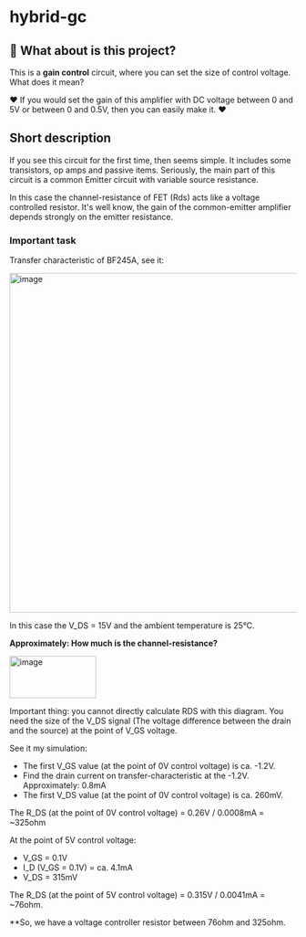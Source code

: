 # hybrid-gc

## 🚀 What about is this project? 

This is a **gain control** circuit, where you can set the size of control voltage. What does it mean? 

❤️ If you would set the gain of this amplifier with DC voltage between 0 and 5V or between 0 and 0.5V, then you can easily make it. ❤️

## Short description

If you see this circuit for the first time, then seems simple. It includes some transistors, op amps and passive items. Seriously, the main part of this circuit is a common Emitter circuit with variable source resistance.

In this case the channel-resistance of FET (Rds) acts like a voltage controlled resistor. It's well know, the gain of the common-emitter amplifier depends strongly on the emitter resistance.

### Important task

Transfer characteristic of BF245A, see it:

<img width="613" height="595" alt="image" src="https://github.com/user-attachments/assets/495e7e7e-f73b-44d9-88ac-7a5ad7d8c64e" />

In this case the V_DS = 15V and the ambient temperature is 25°C.

**Approximately: How much is the channel-resistance?**

<img width="152" height="74" alt="image" src="https://github.com/user-attachments/assets/0647eddf-2355-4e23-a996-b777d0b1b8f6" />

Important thing: you cannot directly calculate RDS with this diagram. You need the size of the V_DS signal (The voltage difference between the drain and the source) at the point of V_GS voltage.

See it my simulation:

- The first V_GS value (at the point of 0V control voltage) is ca. -1.2V.
- Find the drain current on transfer-characteristic at the -1.2V. Approximately: 0.8mA
- The first V_DS value (at the point of 0V control voltage) is ca. 260mV.

The R_DS (at the point of 0V control voltage) = 0.26V / 0.0008mA = ~325ohm

At the point of 5V control voltage:

- V_GS = 0.1V
- I_D (V_GS = 0.1V) = ca. 4.1mA
- V_DS = 315mV

The R_DS (at the point of 5V control voltage) = 0.315V / 0.0041mA =  ~76ohm.

**So, we have a voltage controller resistor between 76ohm and 325ohm.


